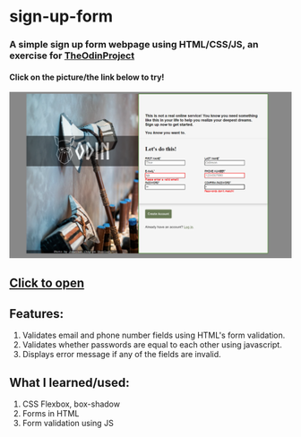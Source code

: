 # sign-up-form
### A simple sign up form webpage using HTML/CSS/JS, an exercise for [TheOdinProject](theodinproject.com)
#### Click on the picture/the link below to try!

<a href="https://redplusblue.github.io/sign-up-form/"><img src="files/preview.png"></a>

## [Click to open](https://redplusblue.github.io/sign-up-form/)

## Features: 
1. Validates email and phone number fields using HTML's form validation. 
2. Validates whether passwords are equal to each other using javascript. 
3. Displays error message if any of the fields are invalid. 

## What I learned/used: 
1. CSS Flexbox, box-shadow
2. Forms in HTML
3. Form validation using JS
